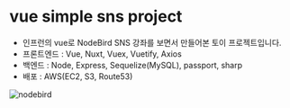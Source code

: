 # vue simple sns project
- 인프런의 vue로 NodeBird SNS 강좌를 보면서 만들어본 토이 프로젝트입니다.
- 프론트엔드 : Vue, Nuxt, Vuex, Vuetify, Axios
- 백엔드 : Node, Express, Sequelize(MySQL), passport, sharp
- 배포 : AWS(EC2, S3, Route53)

![nodebird](https://user-images.githubusercontent.com/33945694/94402580-324ceb00-01a7-11eb-95eb-60094277b19c.gif)
